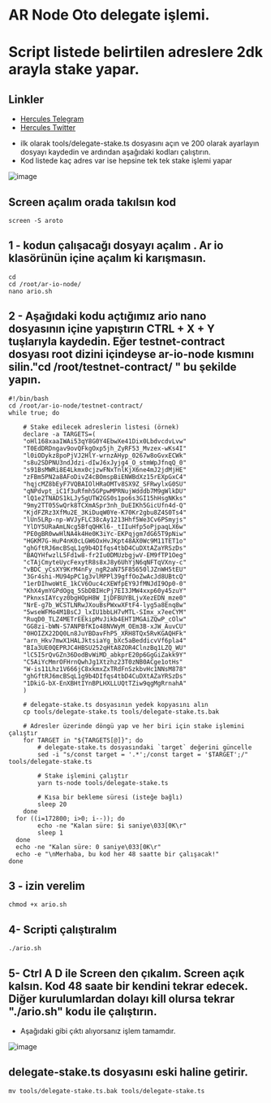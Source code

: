 # AR Node Oto delegate işlemi. 
# Script listede belirtilen adreslere 2dk arayla stake yapar.


## Linkler
 * [Hercules Telegram](https://t.me/HerculesNode)
 * [Hercules Twitter](https://twitter.com/Herculesnode)


- ilk olarak tools/delegate-stake.ts dosyasını açın ve 200 olarak ayarlayın dosyayı kaydedin ve ardından aşağıdaki kodları çalıştırın. 
- Kod listede kaç adres var ise hepsine tek tek stake işlemi yapar 

![image](https://github.com/HerculesNode/ario-delegate/assets/101635385/679ba253-8be7-4ae7-924d-3c8b397f4dcd)

## Screen açalım orada takılsın kod
```shell
screen -S aroto
```

## 1 - kodun çalışacağı dosyayı açalım . Ar io klasörünün içine açalım ki karışmasın.
```shell
cd
cd /root/ar-io-node/
nano ario.sh
```

## 2 - Aşağıdaki kodu açtığımız ario nano dosyasının içine yapıştırın CTRL + X + Y tuşlarıyla kaydedin. Eğer testnet-contract dosyası root dizini içindeyse ar-io-node kısmını silin."cd /root/testnet-contract/ " bu şekilde yapın.
```shell
#!/bin/bash
cd /root/ar-io-node/testnet-contract/
while true; do

	# Stake edilecek adreslerin listesi (örnek)
	declare -a TARGETS=(
	"oHl168xaaIWAi53qY8G0Y4EbwXe41Dix0LbdvcdvLvw"
	"T0EdDRDngav9ovQFkgOxp5jh_ZyRF53_Mvzex-wKs4I"
	"l0iODykz8poPjVJ2HlY-wrnzAHyp_0267w8oGvxECWk"
	"s8u2SDPNU3ndJdzi-dIwJ6xJyjg4_O_stmWpJfnqQ_0"
	"s91BsMWRi8E4Lkmx0cjzwFNxTnlKjX6ne4mJ2jdMjHE"
	"zFBm5PN2a8AFoDivZ4cBOmspBiENWBdXz15rEXpGxC4"
	"hqjcMZ8bEyF7VQBAIOlHRaOMTv8SX9Z_SFRwylxG0SU"
	"qNPdvpt_iC1f3uRfmh5GPpwMPRNujWdddb7M9gWlkDU"
	"lQ1e2TNADS1kLJy5gUTW2GS0s1po6s3GI15hHsgNKks"
	"9my2TT05SwQrk8TCXmASpr3nh_DuEIKh5GicUfn4d-Q"
	"KjdFZRz3XfMu2E_3KiDuqW0Ye-K70Kr2gbu8Z4S0Ts4"
	"lUn5LRp-np-WVJyFLC38cAy1213Hhf5We3Cv6PSmyjs"
	"YlDY5URaAmLNcg5BfqQHKl6-_tIIuHfp5oPjpaqLX6w"
	"PE0gBR0wwHlNA4k4He0K3iYc-EKPqjgm7dG65T9pNiw"
	"HGKM7G-HuP4nK0cLGW6OxHvJKpt48AX0Wc9M11TET1o"
	"ghGftRJ6mcBSqL1g9b4DIfqs4tbD4CuDXtAZaYRSzDs"
	"BAQYHfwzlL5Fd1w8-fr2Iu0DMUzbgjwV-EM9fTP1Oeg"
	"cTAjCmyteUycFexytR8s8xJ8y6UhYjN6qNFTqVXny-c"
	"vBDC_yCsXY9KrM4nFy_ngR2aN75F85650lJZnWH5tEU"
	"3Gr4shi-MU94pPC1g3vlMPPl39gffOoZwAcJd8UBtcQ"
	"1erDIhwoWtE_1kCV6Ouc4cXEWfpEY9JfMNJdI9Op0-0"
	"KhX4ymYGPdOgq_5SbDBIHcPj7EI3JMW4xxp60y45zuY"
	"PknxsIAYcyz0bgHOpH8W_IjDFBUYBLjvXezEDN_mze0"
	"NrE-g7b_WCSTLNRwJXouBsPWxwXFtF4-lyg5a8Enq8w"
	"5wseWFMo4M1BsCJ_lxIU1bbLH7vMTL-SImx_x7eeCYM"
	"RuqD0_TLZ4METrEEkipMvJikb4EHT1MGAiZQwP_cOlw"
	"GG8zi-bWN-S7ANPBfKIo48NVWyM_OEm3B-xJW_AuvCU"
	"0HOIZX22DQ0Ln8JuYBDavFhP5_XRH8TQx5RvKGAQHFk"
	"arn_Hkv7mwX1HALJktsiaYg_bXc5aBeddicvVf6pla4"
	"BIa3UE0QEPRJC4HBSU252qHtA8ZOR4ClnzBq1LZQ_WU"
	"lC5I5rQvGZn36DodBvWiMD_abkprE20p6GgGiZakk9Y"
	"C5AiYcMmrOFHrnQwhJg1Xtzhz23T0zNB0ACge1otHs"
	"W-is11Lhz1V666jC8xkmxZxTRdFnSzkbvHc1NNsM878"
	"ghGftRJ6mcBSqL1g9b4DIfqs4tbD4CuDXtAZaYRSzDs"
	"1DkiG-bX-EnXBHtIYnBPLHXLLUQtTZiw9qgMgRrnahA"
	)

	# delegate-stake.ts dosyasının yedek kopyasını alın
	cp tools/delegate-stake.ts tools/delegate-stake.ts.bak

	# Adresler üzerinde döngü yap ve her biri için stake işlemini çalıştır
	for TARGET in "${TARGETS[@]}"; do
		# delegate-stake.ts dosyasındaki `target` değerini güncelle
		sed -i "s/const target = '.*';/const target = '$TARGET';/" tools/delegate-stake.ts

  		# Stake işlemini çalıştır
  		yarn ts-node tools/delegate-stake.ts

  		# Kısa bir bekleme süresi (isteğe bağlı)
  		sleep 20
	done
  for ((i=172800; i>0; i--)); do
        echo -ne "Kalan süre: $i saniye\033[0K\r"
        sleep 1
  done
  echo -ne "Kalan süre: 0 saniye\033[0K\r"
  echo -e "\nMerhaba, bu kod her 48 saatte bir çalışacak!"
done
```

## 3 - izin verelim
```shell
chmod +x ario.sh
```

## 4- Scripti çalıştıralım
```shell
./ario.sh
```

## 5- Ctrl A D ile Screen den çıkalım. Screen açık kalsın. Kod 48 saate bir kendini tekrar edecek. Diğer kurulumlardan dolayı kill olursa tekrar "./ario.sh" kodu ile çalıştırın.

- Aşağıdaki gibi çıktı alıyorsanız işlem tamamdır. 

![image](https://github.com/HerculesNode/ario-delegate/assets/101635385/5ae19608-6e97-4979-8041-d4158b01d4f1)


## delegate-stake.ts dosyasını eski haline getirir. 
```shell
mv tools/delegate-stake.ts.bak tools/delegate-stake.ts
```

